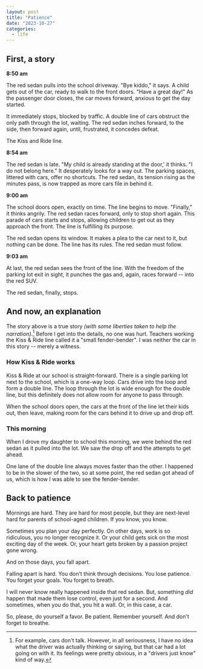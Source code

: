 ```yaml
---
layout: post
title: "Patience"
date: "2023-10-27"
categories:
  - life
---
```


## First, a story

**8:50 am**

The red sedan pulls into the school driveway. "Bye kiddo," it says. A child gets out of the car, ready to walk to the front doors. "Have a great day!" As the passenger door closes, the car moves forward, anxious to get the day started. 

It immediately stops, blocked by traffic. A double line of cars obstruct the only path through the lot, waiting. The red sedan inches forward, to the side, then forward again, until, frustrated, it concedes defeat.

The Kiss and Ride line.

**8:54 am**

The red sedan is late. "My child is already standing at the door,' it thinks. "I do not belong here." It desperately looks for a way out. The parking spaces, littered with cars, offer no shortcuts. The red sedan, its tension rising as the minutes pass, is now trapped as more cars file in behind it.

**9:00 am**

The school doors open, exactly on time. The line begins to move. "Finally," it thinks angrily. The red sedan races forward, only to stop short again. This parade of cars starts and stops, allowing children to get out as they approach the front. The line is fulfilling its purpose. 

The red sedan opens its window. It makes a plea to the car next to it, but nothing can be done. The line has its rules. The red sedan must follow.

**9:03 am**

At last, the red sedan sees the front of the line. With the freedom of the parking lot exit in sight, it punches the gas and, again, races forward -- into the red SUV. 

The red sedan, finally, stops.


## And now, an explanation

The story above is a true story _(with some liberties taken to help the narration)_.[^1] Before I get into the details, no one was hurt. Teachers working the Kiss & Ride line called it a "small fender-bender". I was neither the car in this story -- merely a witness.

### How Kiss & Ride works

Kiss & Ride at our school is straight-forward. There is a single parking lot next to the school, which is a one-way loop. Cars drive into the loop and form a double line. The loop through the lot is wide enough for the double line, but this definitely does not allow room for anyone to pass through. 

When the school doors open, the cars at the front of the line let their kids out, then leave, making room for the cars behind it to drive up and drop off.

### This morning

When I drove my daughter to school this morning, we were behind the red sedan as it pulled into the lot. We saw the drop off and the attempts to get ahead.

One lane of the double line always moves faster than the other. I happened to be in the slower of the two, so at some point, the red sedan got ahead of us, which is how I was able to see the fender-bender.


## Back to patience

Mornings are hard. They are hard for most people, but they are next-level hard for parents of school-aged children. If you know, you know.

Sometimes you plan your day perfectly. On other days, work is so ridiculous, you no longer recognize it. Or your child gets sick on the most exciting day of the week. Or, your heart gets broken by a passion project gone wrong.

And on those days, you fall apart. 

Falling apart is hard. You don't think through decisions. You lose patience. You forget your goals. You forget to breath.

I will never know really happened inside that red sedan. But, something _did_ happen that made them lose control, even just for a second. And sometimes, when you do that, you hit a wall. Or, in this case, a car.

So, please, do yourself a favor. Be patient. Remember yourself. And don't forget to breathe.



[^1]: For example, cars don't talk. However, in all seriousness, I have no idea what the driver was actually thinking or saying, but that car had a lot going on with it. Its feelings were pretty obvious, in a "drivers just know" kind of way.
